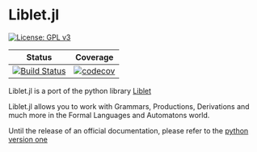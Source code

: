 # Liblet.jl

[![License: GPL v3](https://img.shields.io/badge/License-GPL%20v3-blue.svg)](http://www.gnu.org/licenses/gpl-3.0)

| Status | Coverage |
| :----: | :----: |
| [![Build Status](https://travis-ci.com/manuelelucchi/Liblet.jl.svg?branch=master)](https://travis-ci.com/manuelelucchi/Liblet.jl) | [![codecov](https://codecov.io/gh/manuelelucchi/Liblet.jl/branch/master/graph/badge.svg)](https://codecov.io/gh/manuelelucchi/Liblet.jl) |

Liblet.jl is a port of the python library [Liblet](https://github.com/let-unimi/liblet)

Liblet.jl allows you to work with Grammars, Productions, Derivations and much more in the Formal Languages and Automatons world.

Until the release of an official documentation, please refer to the [python version one](https://liblet.rtfd.io/)